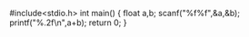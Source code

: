 #include<stdio.h>
int main()
{
    float a,b;
    scanf("%f%f",&a,&b);
    printf("%.2f\n",a+b);
    return 0;
}
